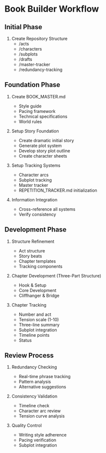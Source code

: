 # Book Builder Workflow

## Initial Phase
1. Create Repository Structure
   - /acts
   - /characters
   - /subplots
   - /drafts
   - /master-tracker
   - /redundancy-tracking

## Foundation Phase
1. Create BOOK_MASTER.md
   - Style guide
   - Pacing framework
   - Technical specifications
   - World rules

2. Setup Story Foundation
   - Create dramatic initial story
   - Generate plot system
   - Develop story plot outline
   - Create character sheets

3. Setup Tracking Systems
   - Character arcs
   - Subplot tracking
   - Master tracker
   - REPETITION_TRACKER.md initialization

4. Information Integration
   - Cross-reference all systems
   - Verify consistency

## Development Phase
1. Structure Refinement
   - Act structure
   - Story beats
   - Chapter templates
   - Tracking components

2. Chapter Development (Three-Part Structure)
   - Hook & Setup
   - Core Development
   - Cliffhanger & Bridge

3. Chapter Tracking
   - Number and act
   - Tension scale (1-10)
   - Three-line summary
   - Subplot integration
   - Timeline points
   - Status

## Review Process
1. Redundancy Checking
   - Real-time phrase tracking
   - Pattern analysis
   - Alternative suggestions

2. Consistency Validation
   - Timeline check
   - Character arc review
   - Tension curve analysis

3. Quality Control
   - Writing style adherence
   - Pacing verification
   - Subplot integration